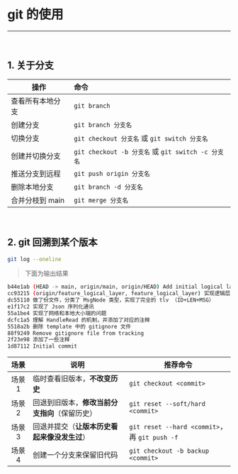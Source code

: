 # git 的使用

---

<br>

## 1. 关于分支

| 操作             | 命令                                               |
| ---------------- | :------------------------------------------------- |
| 查看所有本地分支 | `git branch`                                       |
| 创建分支         | `git branch 分支名`                                |
| 切换分支         | `git checkout 分支名` 或 `git switch 分支名`       |
| 创建并切换分支   | `git checkout -b 分支名` 或 `git switch -c 分支名` |
| 推送分支到远程   | `git push origin 分支名`                           |
| 删除本地分支     | `git branch -d 分支名`                             |
| 合并分枝到 main  | `git merge 分支名`                                 |

<br>

## 2. git 回溯到某个版本

```bash
git log --oneline
```

> 下面为输出结果

```bash
b44e1ab (HEAD -> main, origin/main, origin/HEAD) Add initial logical layer implementation
cc93215 (origin/feature_logical_layer, feature_logical_layer) 实现逻辑层
dc55110 做了份文件，分类了 MsgNode 类型，实现了完全的 tlv （ID+LEN+MSG）
e1f17c2 实现了 Json 序列化通讯
55a1be4 实现了网络和本地大小端的问题
dcfc1a5 理解 HandleRead 的机制，并添加了对应的注释
5518a2b 删除 template 中的 gitignore 文件
88f9249 Remove gitignore file from tracking
2f23e98 添加了一些注释
1d87112 Initial commit
```

|  场景  | 说明                                           | 推荐命令                                      |
| :----: | ---------------------------------------------- | --------------------------------------------- |
| 场景 1 | 临时查看旧版本，**不改变历史**                 | `git checkout <commit>`                       |
| 场景 2 | 回退到旧版本，**修改当前分支指向**（保留历史） | `git reset --soft/hard <commit>`              |
| 场景 3 | 回退并提交（**让版本历史看起来像没发生过**）   | `git reset --hard <commit>`，再 `git push -f` |
| 场景 4 | 创建一个分支来保留旧代码                       | `git checkout -b backup <commit>`             |
